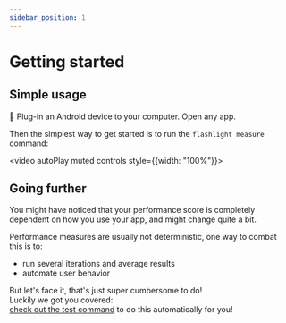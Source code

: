 ```yaml
---
sidebar_position: 1
---
```


# Getting started

<Install />

## Simple usage

🔌 Plug-in an Android device to your computer. Open any app.

Then the simplest way to get started is to run the `flashlight measure` command:

<video autoPlay muted controls style={{width: "100%"}}>

  <source src="https://github.com/bamlab/flashlight/assets/4534323/4038a342-f145-4c3b-8cde-17949bf52612"/>
</video>

## Going further

You might have noticed that your performance score is completely dependent on how you use your app, and might change quite a bit.

Performance measures are usually not deterministic, one way to combat this is to:

- run several iterations and average results
- automate user behavior

But let's face it, that's just super cumbersome to do!  
Luckily we got you covered:  
[check out the test command](test) to do this automatically for you!

